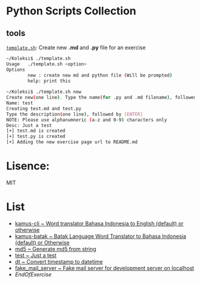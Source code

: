 # Python Scripts Collection

## tools

[`template.sh`](https://github.com/jockerz/Koleksi/blob/master/template.sh): Create new __.md__ and __.py__ file for an exercise

```bash
~/Koleksi$ ./template.sh 
Usage   ./template.sh <option>
Options 
        new : create new md and python file (Will be prompted)
        help: print this
        
~/Koleksi$ ./template.sh new
Create new(one line). Type the name(for .py and .md filename), followed by [ENTER]
Name: test
Creating test.md and test.py
Type the description(one line), followed by [ENTER]
NOTE: Please use alphanumneric (a-z and 0-9) characters only
Desc: Just a test
[+] test.md is created
[+] test.py is created
[+] Adding the new exercise page url to README.md
```

# Lisence: 

MIT

# List

- [kamus-cli ~ Word translator Bahasa Indonesia to English (default) or otherwise](/kamus-cli.md)
- [kamus-batak ~ Batak Language Word Translator to Bahasa Indonesia (default) or Otherwise](/kamus-batak.md)
- [md5 ~ Generate md5 from string](/md5.md)
- [test ~ Just a test](/test.md)
- [dt ~ Convert timestamp to datetime](/dt.md)
- [fake_mail_server ~ Fake mail server for development server on localhost](/fake_mail_server.md)
- _EndOfExercise_
